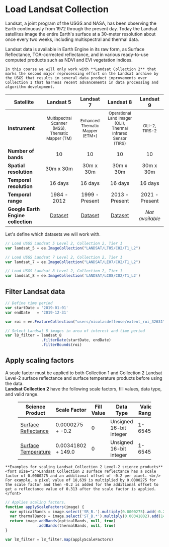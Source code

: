 # Load Landsat Collection

Landsat, a joint program of the USGS and NASA, has been observing the Earth continuously from 1972 through the present day. Today the Landsat satellites image the entire Earth's surface at a 30-meter resolution about once every two weeks, including multispectral and thermal data.

Landsat data is available in Earth Engine in its raw form, as Surface Reflectance, TOA-corrected reflectance, and in various ready-to-use computed products such as NDVI and EVI vegetation indices.

```{note}
In this course we will only work with **Landsat Collection 2** that marks the second major reprocessing effort on the Landsat archive by the USGS that results in several data product improvements over Collection 1 that harness recent advancements in data processing and algorithm development.
```

|Satellite | Landsat 5  | Landsat 7   | Landsat 8  | Landsat 9 |
|----------|:----------: |:----------:|:---------: | :--------:|
|**Instrument** | <font size="2"> Multispectral Scanner (MSS), <br/>Thematic Mapper (TM) </font>|  <font size="2"> Enhanced Thematic Mapper <br/> (ETM+) </font>| <font size="2"> Operational Land Imager (OLI),<br/> Thermal Infrared <br/>Sensor (TIRS)</font>|  <font size="2"> OLI-2, TIRS-2 </font>|
|**Number of bands**| 10 | 10 | 10 | 10 |
|**Spatial resolution**| 30m x 30m | 30m x 30m| 30m x 30m | 30m x 30m
|**Temporal resolution**| 16 days |  16 days |  16 days |  16 days 
|**Temporal range**| 1984 - 2012 |1999 - Present| 2013 - Present | 2021 - Present
|**Google Earth Engine collection** | [Dataset](https://developers.google.com/earth-engine/datasets/catalog/LANDSAT_LT05_C02_T1_L2) | [Dataset](https://developers.google.com/earth-engine/datasets/catalog/LANDSAT_LE07_C02_T1_L2) | [Dataset](https://developers.google.com/earth-engine/datasets/catalog/LANDSAT_LC08_C02_T1_L2)| *Not available* |


Let's define which datasets we will work with.

```js
// Load USGS Landsat 5 Level 2, Collection 2, Tier 1
var landsat_5 = ee.ImageCollection("LANDSAT/LT05/C02/T1_L2")

// Load USGS Landsat 7 Level 2, Collection 2, Tier 1
var landsat_7 = ee.ImageCollection("LANDSAT/LE07/C02/T1_L2")

// Load USGS Landsat 8 Level 2, Collection 2, Tier 1
var landsat_8 = ee.ImageCollection('LANDSAT/LC08/C02/T1_L2')
```

## Filter Landsat data


```js
// Define time period
var startDate = '2019-01-01'
var endDate   = '2019-12-31'
```

```js
var roi = ee.FeatureCollection("users/nicolasdeffense/extent_roi_32631")
```

```js
// Select Landsat 8 images in area of interest and time period
var l8_filter = landsat_8
                .filterDate(startDate, endDate)
                .filterBounds(roi)
```

## Apply scaling factors

A scale factor must be applied to both Collection 1 and Collection 2 Landsat Level-2 surface reflectance and surface temperature products before using the data.  
**Landsat Collection 2** have the following scale factors, fill values, data type, and valid range.


<figure class="responsive-figure-table"><table>
<thead>
<tr>
<th>Science Product</th>
<th>Scale Factor</th>
<th>Fill Value</th>
<th>Data Type</th>
<th>Valid Range</th>
</tr>
</thead>
<tbody>
<tr>
<td><a href="https://www.usgs.gov/core-science-systems/nli/landsat/landsat-collection-2-surface-reflectance">Surface Reflectance</a></td>
<td>0.0000275 + -0.2</td>
<td>0</td>
<td>Unsigned 16-bit integer</td>
<td>1-65455</td>
</tr>
<tr>
<td><a href="https://www.usgs.gov/core-science-systems/nli/landsat/landsat-collection-2-surface-temperature">Surface Temperature</a></td>
<td>0.00341802 + 149.0</td>
<td>0</td>
<td>Unsigned 16-bit integer</td>
<td>1-65455</td>
</tr>
</tbody>
</table></figure>

```{note}
**Examples for scaling Landsat Collection 2 Level-2 science products**  
<font size="2">Landsat Collection 2 surface reflectance has a scale factor of 0.0000275 and an additional offset of -0.2 per pixel. <br/> For example, a pixel value of 18,639 is multiplied by 0.0000275 for the scale factor and then -0.2 is added for the additional offset to get a reflectance value of 0.313 after the scale factor is applied. </font>
```


```js
// Applies scaling factors.
function applyScaleFactors(image) {
  var opticalBands = image.select('SR_B.').multiply(0.0000275).add(-0.2)
  var thermalBands = image.select('ST_B.*').multiply(0.00341802).add(149.0)
  return image.addBands(opticalBands, null, true)
              .addBands(thermalBands, null, true)
}

var l8_filter = l8_filter.map(applyScaleFactors)
```

